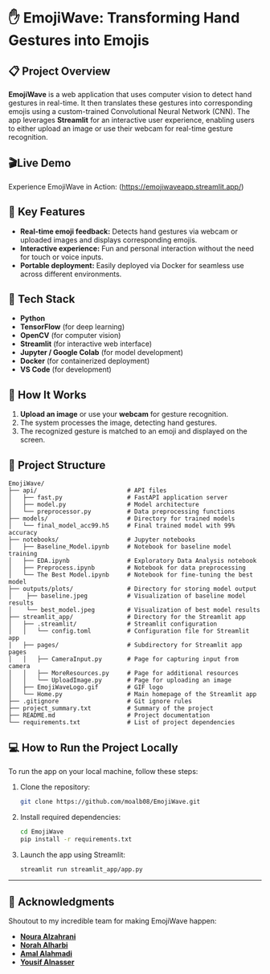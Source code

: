
# ✋ EmojiWave: Transforming Hand Gestures into Emojis

## 📋 Project Overview

**EmojiWave** is a web application that uses computer vision to detect hand gestures in real-time. It then translates these gestures into corresponding emojis using a custom-trained Convolutional Neural Network (CNN). The app leverages **Streamlit** for an interactive user experience, enabling users to either upload an image or use their webcam for real-time gesture recognition.

## 🎬Live Demo
 Experience EmojiWave in Action: (https://emojiwaveapp.streamlit.app/)

## 🚀 Key Features
- **Real-time emoji feedback:** Detects hand gestures via webcam or uploaded images and displays corresponding emojis.
- **Interactive experience:** Fun and personal interaction without the need for touch or voice inputs.
- **Portable deployment:** Easily deployed via Docker for seamless use across different environments.

## 🔧 Tech Stack
- **Python**
- **TensorFlow** (for deep learning)
- **OpenCV** (for computer vision)
- **Streamlit** (for interactive web interface)
- **Jupyter / Google Colab** (for model development)
- **Docker** (for containerized deployment)
- **VS Code** (for development)

## 📸 How It Works
1. **Upload an image** or use your **webcam** for gesture recognition.
2. The system processes the image, detecting hand gestures.
3. The recognized gesture is matched to an emoji and displayed on the screen.


## 📂 Project Structure

```
EmojiWave/
├── api/                         # API files
│   ├── fast.py                  # FastAPI application server
│   ├── model.py                 # Model architecture
│   └── preprocessor.py          # Data preprocessing functions
├── models/                      # Directory for trained models
│   └── final_model_acc99.h5     # Final trained model with 99% accuracy
├── notebooks/                   # Jupyter notebooks
│   ├── Baseline_Model.ipynb     # Notebook for baseline model training
│   ├── EDA.ipynb                # Exploratory Data Analysis notebook
│   ├── Preprocess.ipynb         # Notebook for data preprocessing
│   └── The Best Model.ipynb     # Notebook for fine-tuning the best model
├── outputs/plots/               # Directory for storing model output
│    ├── baseline.jpeg           # Visualization of baseline model results
│    └── best_model.jpeg         # Visualization of best model results
├── streamlit_app/               # Directory for the Streamlit app
│   ├── .streamlit/              # Streamlit configuration
│   │   └── config.toml          # Configuration file for Streamlit app
│   ├── pages/                   # Subdirectory for Streamlit app pages
│   │   ├── CameraInput.py       # Page for capturing input from camera
│   │   ├── MoreResources.py     # Page for additional resources
│   │   └── UploadImage.py       # Page for uploading an image
│   ├── EmojiWaveLogo.gif        # GIF logo
│   └── Home.py                  # Main homepage of the Streamlit app
├── .gitignore                   # Git ignore rules
├── project_summary.txt          # Summary of the project
├── README.md                    # Project documentation
└── requirements.txt             # List of project dependencies
```



## 💻 How to Run the Project Locally

To run the app on your local machine, follow these steps:

1. Clone the repository:
   ```bash
   git clone https://github.com/moalb08/EmojiWave.git
   ```

2. Install required dependencies:
   ```bash
   cd EmojiWave
   pip install -r requirements.txt
   ```

3. Launch the app using Streamlit:
   ```bash
   streamlit run streamlit_app/app.py
   ```

---

## 👥 Acknowledgments

Shoutout to my incredible team for making EmojiWave happen:

- [**Noura Alzahrani**](https://github.com/noura-alzahrani)
- [**Norah Alharbi**](https://github.com/NourahNH)
- [**Amal Alahmadi**](https://github.com/amal-Stu)
- [**Yousif Alnasser**](https://github.com/ai-yousif)
